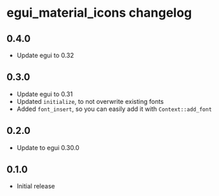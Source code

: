 # egui_material_icons changelog

## 0.4.0

- Update egui to 0.32

## 0.3.0

- Update egui to 0.31
- Updated `initialize`, to not overwrite existing fonts
- Added `font_insert`, so you can easily add it with `Context::add_font`

## 0.2.0

- Update to egui 0.30.0

## 0.1.0

- Initial release
